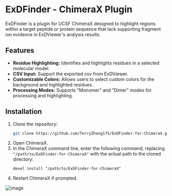 # ExDFinder - ChimeraX Plugin

ExDFinder is a plugin for UCSF ChimeraX designed to highlight regions within a target peptide or protein sequence that lack supporting fragment ion evidence in ExDViewer's analysis results.

## Features

*   **Residue Highlighting:** Identifies and highlights residues in a selected molecular model.
*   **CSV Input:** Support the exported csv from ExDViewer. 
*   **Customizable Colors:** Allows users to select custom colors for the background and highlighted residues.
*   **Processing Modes:** Supports "Monomer" and "Dimer" modes for processing and highlighting.

## Installation

1.  Clone the repository:
    ```bash
    git clone https://github.com/TerryZhang175/ExDFinder-for-ChimeraX.git
    ```
2.  Open ChimeraX.
3.  In the ChimeraX command line, enter the following command, replacing `"/path/to/ExDFinder-for-ChimeraX"` with the actual path to the cloned directory:
    ```
    devel install "/path/to/ExDFinder-for-ChimeraX"
    ```
4.  Restart ChimeraX if prompted.

![image](https://github.com/user-attachments/assets/19ca7c8d-42f7-49b1-8780-297364e71b11)
